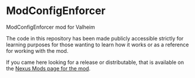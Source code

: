 # ModConfigEnforcer
ModConfigEnforcer mod for Valheim

The code in this repository has been made publicly accessible strictly for learning purposes for those wanting to learn how it works or as a reference for working with the mod.

If you came here looking for a release or distributable, that is available on the [Nexus Mods page for the mod](https://www.nexusmods.com/valheim/mods/460).
